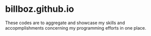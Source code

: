 billboz.github.io
=================
These codes are to aggregate and showcase my skills and accopmplishments concerning my programming efforts in one place. 
